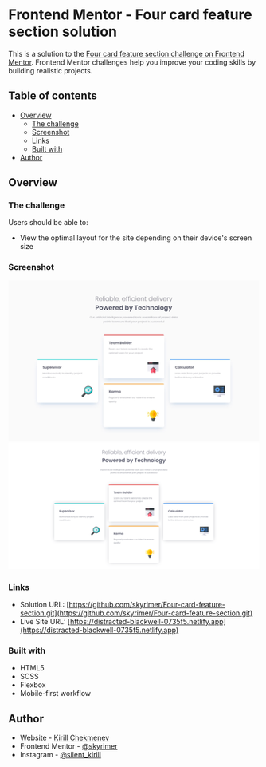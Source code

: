 # Frontend Mentor - Four card feature section solution

This is a solution to the [Four card feature section challenge on Frontend Mentor](https://www.frontendmentor.io/challenges/four-card-feature-section-weK1eFYK). Frontend Mentor challenges help you improve your coding skills by building realistic projects. 

## Table of contents

- [Overview](#overview)
  - [The challenge](#the-challenge)
  - [Screenshot](#screenshot)
  - [Links](#links)
  - [Built with](#built-with)
- [Author](#author)

## Overview

### The challenge

Users should be able to:

- View the optimal layout for the site depending on their device's screen size

### Screenshot
![](./design/desktop-design.jpg)
![](./screenshot.png)

### Links

- Solution URL: [https://github.com/skyrimer/Four-card-feature-section.git](https://github.com/skyrimer/Four-card-feature-section.git)
- Live Site URL: [https://distracted-blackwell-0735f5.netlify.app](https://distracted-blackwell-0735f5.netlify.app)

### Built with

- HTML5
- SCSS
- Flexbox
- Mobile-first workflow
## Author

- Website - [Kirill Chekmenev](https://xenodochial-clarke-834e2f.netlify.app)
- Frontend Mentor - [@skyrimer](https://www.frontendmentor.io/profile/skyrimer)
- Instagram - [@silent_kirill](https://www.instagram.com/silent_kirill/)